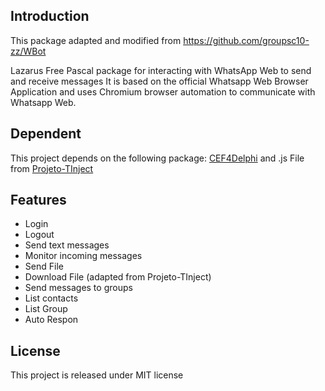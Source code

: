 ## Introduction

This package adapted and modified from https://github.com/groupsc10-zz/WBot

Lazarus Free Pascal package for interacting with WhatsApp Web to send and receive messages
It is based on the official Whatsapp Web Browser Application and uses Chromium browser automation to communicate with Whatsapp Web.

## Dependent

This project depends on the following package: [CEF4Delphi](https://github.com/salvadordf/CEF4Delphi) and .js File from [Projeto-TInject](https://raw.githubusercontent.com/mikelustosa/Projeto-TInject/master/Source/JS/js.abr)

## Features

- Login
- Logout
- Send text messages
- Monitor incoming messages
- Send File
- Download File (adapted from Projeto-TInject)
- Send messages to groups
- List contacts
- List Group
- Auto Respon

## License
This project is released under MIT license
